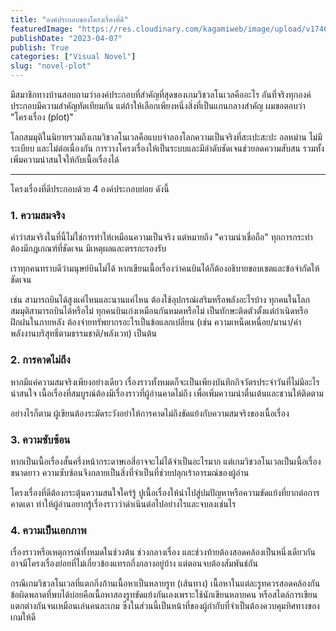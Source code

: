 ```yaml
---
title: "องค์ประกอบของโครงเรื่องที่ดี"
featuredImage: "https://res.cloudinary.com/kagamiweb/image/upload/v1746286297/blog.coregamehd.com/novel-plot.png"
publishDate: "2023-04-07"
publish: True
categories: ["Visual Novel"]
slug: "novel-plot"
---
```



มีสมาชิกทางบ้านสอบถามว่าองค์ประกอบที่สำคัญที่สุดของเกมวิชวลโนเวลคืออะไร อันที่จริงทุกองค์ประกอบมีความสำคัญทัดเทียมกัน แต่ถ้าให้เลือกเพียงหนึ่งสิ่งที่เป็นแกนกลางสำคัญ ผมขอตอบว่า "โครงเรื่อง (plot)"

โลกสมมุติในนิยายรวมถึงเกมวิชวลโนเวลคือแบบจำลองโลกความเป็นจริงที่สะเปะสะปะ อลหม่าน ไม่มีระเบียบ และไม่ต่อเนื่องกัน การวางโครงเรื่องให้เป็นระบบและมีลำดับชัดเจนช่วยลดความสับสน รวมทั้งเพิ่มความน่าสนใจให้กับเนื้อเรื่องได้

---

โครงเรื่องที่ดีประกอบด้วย 4 องค์ประกอบย่อย ดังนี้

### 1. ความสมจริง

คำว่าสมจริงในที่นี้ไม่ใช่การทำให้เหมือนความเป็นจริง แต่หมายถึง "ความน่าเชื่อถือ" ทุกการกระทำต้องมีกฎเกณฑ์ที่ชัดเจน มีเหตุผลและตรรกะรองรับ

เราทุกคนทราบดีว่ามนุษย์บินไม่ได้ หากเขียนเนื้อเรื่องว่าคนบินได้ก็ต้องอธิบายขอบเขตและข้อจำกัดให้ชัดเจน 

เช่น สามารถบินได้สูงแค่ไหนและนานแค่ไหน ต้องใช้อุปกรณ์เสริมหรือพลังอะไรบ้าง ทุกคนในโลกสมมุติสามารถบินได้หรือไม่ ทุกคนบินเก่งเหมือนกันหมดหรือไม่ เป็นทักษะติดตัวตั้งแต่กำเนิดหรือฝึกฝนในภายหลัง ต้องจ่ายทรัพยากรอะไรเป็นข้อแลกเปลี่ยน (เช่น ความเหน็ดเหนื่อย/มานา/ค่าพลังงานบริสุทธิ์ตามธรรมชาติ/พลังเวท) เป็นต้น

### 2. การคาดไม่ถึง

หากมีแค่ความสมจริงเพียงอย่างเดียว เรื่องราวทั้งหมดก็จะเป็นเพียงบันทึกกิจวัตรประจำวันที่ไม่มีอะไรน่าสนใจ เนื้อเรื่องที่สมบูรณ์ต้องมีเรื่องราวที่ผู้อ่านคาดไม่ถึง เพื่อเพิ่มความน่าตื่นเต้นและชวนให้ติดตาม

อย่างไรก็ตาม ผู้เขียนต้องระมัดระวังอย่าให้การคาดไม่ถึงขัดแย้งกับความสมจริงของเนื้อเรื่อง

### 3. ความซับซ้อน

หากเป็นเนื้อเรื่องสั้นครึ่งหน้ากระดาษเอสี่อาจจะไม่ได้จำเป็นอะไรมาก แต่เกมวิชวลโนเวลเป็นเนื้อเรื่องขนาดยาว ความซับซ้อนจึงกลายเป็นสิ่งที่จำเป็นที่ช่วยปลุกเร้าอารมณ์ของผู้อ่าน

โครงเรื่องที่ดีต้องกระตุ้นความสนใจใคร่รู้ ปูเนื้อเรื่องให้นำไปสู่ปมปัญหาหรือความขัดแย้งที่ยากต่อการคาดเดา ทำให้ผู้อ่านอยากรู้เรื่องราวว่าดำเนินต่อไปอย่างไรและจบลงเช่นไร

### 4. ความเป็นเอกภาพ

เรื่องราวหรือเหตุการณ์ทั้งหมดในช่วงต้น ช่วงกลางเรื่อง และช่วงท้ายต้องสอดคล้องเป็นหนึ่งเดียวกัน อาจมีโครงเรื่องย่อยที่ไม่เกี่ยวข้องแทรกกึ่งกลางอยู่บ้าง แต่ตอนจบต้องสัมพันธ์กัน

กรณีเกมวิชวลโนเวลที่แตกกิ่งก้านเนื้อหาเป็นหลายรูท (เส้นทาง) เนื้อหาในแต่ละรูทควรสอดคล้องกัน ข้อผิดพลาดที่พบได้บ่อยคือเนื้อหาสองรูทขัดแย้งกันเองเพราะใช้นักเขียนหลายคน หรือสไตล์การเขียนแตกต่างกันจนเหมือนเล่นคนละเกม ซึ่งในส่วนนี้เป็นหน้าที่ของผู้กำกับที่จำเป็นต้องควบคุมทิศทางของเกมให้ดี
